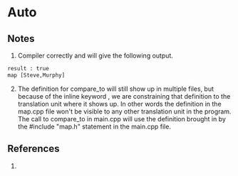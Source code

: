# Auto

## Notes
1. Compiler correctly and will give the following output.

```txt
result : true     
map [Steve,Murphy]
```

2. The definition for compare_to will still show up in multiple files, but because of the inline keyword , we are constraining that definition to the translation unit where it shows up. In other words the definition in the map.cpp file won't be visible to any other translation unit in the program. The call to compare_to in main.cpp will use the definition brought in by the #include "map.h" statement in the main.cpp file.

## References

1. 

